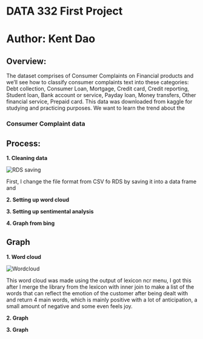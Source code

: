 # DATA 332 First Project

# Author: Kent Dao

## Overview:

The dataset comprises of Consumer Complaints on Financial products and we’ll see how to classify consumer complaints text into these categories: Debt collection, Consumer Loan, Mortgage, Credit card, Credit reporting, Student loan, Bank account or service, Payday loan, Money transfers, Other financial service, Prepaid card. This data was downloaded from kaggle for studying and practicing purposes. We want to learn the trend about the 

### Consumer Complaint data

## Process:

**1. Cleaning data**

![RDS saving](https://user-images.githubusercontent.com/118495124/222996355-732dd19b-6774-4093-bddc-a35cc73d3f77.png)

First, I change the file format from CSV fo RDS by saving it into a data frame and 

**2. Setting up word cloud**


**3. Setting up sentimental analysis**


**4. Graph from bing**


## Graph

**1. Word cloud**

![Wordcloud](https://user-images.githubusercontent.com/118495124/223001854-ba70c47e-a921-4289-ab0e-df139b73b7d6.png)

This word cloud was made using the output of lexicon ncr menu, I got this after I merge the library from the lexicon with inner join to make a list of the words that can reflect the emotion of the customer after being dealt with and return 4 main words, which is mainly positive with a lot of anticipation, a small amount of negative and some even feels joy.


**2. Graph**


**3. Graph**


